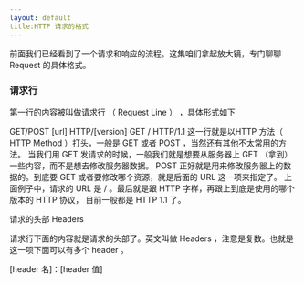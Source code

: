 ```yaml
---
layout: default
title:HTTP 请求的格式
---
```


前面我们已经看到了一个请求和响应的流程。这集咱们拿起放大镜，专门聊聊 Request 的具体格式。

###  请求行

第一行的内容被叫做请求行 （ Request Line ） ，具体形式如下

GET/POST [url] HTTP/[version]   GET / HTTP/1.1
这一行就是以HTTP 方法（ HTTP Method ）打头，一般是 GET 或者 POST ，当然还有其他不太常用的方法。
 当我们用 GET 发请求的时候，一般我们就是想要从服务器上 GET （拿到）一些内容，而不是想去修改服务器数据。
 POST 正好就是用来修改服务器上的数据的。到底要 GET 或者要修改哪个资源，就是后面的 URL 这一项来指定了。
 上面例子中，请求的 URL 是 / 。最后就是跟 HTTP 字样，再跟上到底是使用的哪个版本的 HTTP 协议，
 目前一般都是 HTTP 1.1 了。

请求的头部 Headers

请求行下面的内容就是请求的头部了。英文叫做 Headers ，注意是复数。也就是这一项下面可以有多个 header 。

[header 名]：[header 值]
